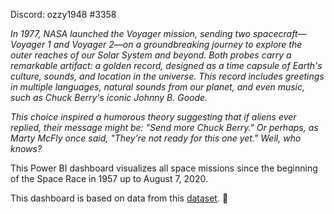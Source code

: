 Discord: ozzy1948 #3358

_In 1977, NASA launched the Voyager mission, sending two spacecraft—Voyager 1 and Voyager 2—on a groundbreaking journey to explore the outer reaches of our Solar System and beyond. Both probes carry a remarkable artifact: a golden record, designed as a time capsule of Earth's culture, sounds, and location in the universe. This record includes greetings in multiple languages, natural sounds from our planet, and even music, such as Chuck Berry's iconic Johnny B. Goode._

_This choice inspired a humorous theory suggesting that if aliens ever replied, their message might be: "Send more Chuck Berry." Or perhaps, as Marty McFly once said, "They’re not ready for this one yet." Well, who knows?_


This Power BI dashboard visualizes all space missions since the beginning of the Space Race in 1957 up to August 7, 2020.

This dashboard is based on data from this [dataset](https://www.kaggle.com/datasets/agirlcoding/all-space-missions-from-1957). 🚀


